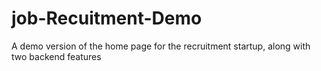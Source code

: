 # job-Recuitment-Demo
A demo version of the home page for the recruitment startup, along with two backend features
